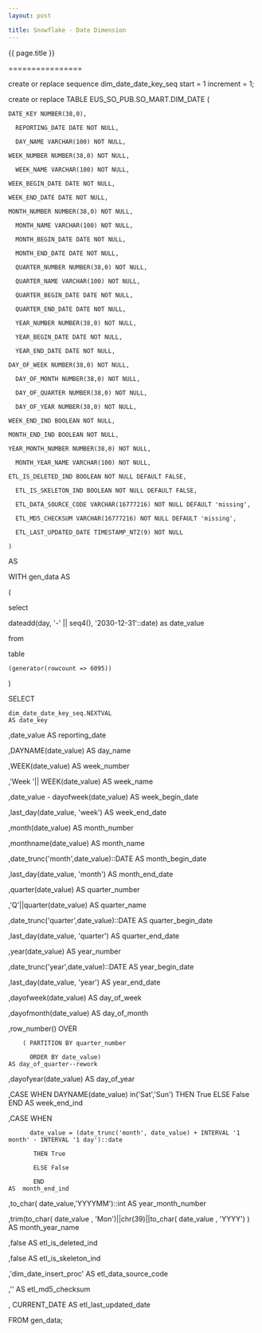 ```yaml
---
layout: post

title: Snowflake - Date Dimension
---
```




{{ page.title }}

================

create or replace sequence dim_date_date_key_seq start = 1 increment = 1;

create or replace TABLE EUS_SO_PUB.SO_MART.DIM_DATE (

    DATE_KEY NUMBER(38,0),
    
	  REPORTING_DATE DATE NOT NULL,
  
	  DAY_NAME VARCHAR(100) NOT NULL,
    
    WEEK_NUMBER NUMBER(38,0) NOT NULL,
    
	  WEEK_NAME VARCHAR(100) NOT NULL,
    
    WEEK_BEGIN_DATE DATE NOT NULL,
    
    WEEK_END_DATE DATE NOT NULL,
    
    MONTH_NUMBER NUMBER(38,0) NOT NULL,
    
	  MONTH_NAME VARCHAR(100) NOT NULL,
    
	  MONTH_BEGIN_DATE DATE NOT NULL,
    
	  MONTH_END_DATE DATE NOT NULL,
    
	  QUARTER_NUMBER NUMBER(38,0) NOT NULL,
    
	  QUARTER_NAME VARCHAR(100) NOT NULL,
    
	  QUARTER_BEGIN_DATE DATE NOT NULL,
    
	  QUARTER_END_DATE DATE NOT NULL,
    
	  YEAR_NUMBER NUMBER(38,0) NOT NULL,
    
	  YEAR_BEGIN_DATE DATE NOT NULL,
    
	  YEAR_END_DATE DATE NOT NULL,
    
    DAY_OF_WEEK NUMBER(38,0) NOT NULL,
    
	  DAY_OF_MONTH NUMBER(38,0) NOT NULL,
    
	  DAY_OF_QUARTER NUMBER(38,0) NOT NULL,
    
	  DAY_OF_YEAR NUMBER(38,0) NOT NULL,
    
    WEEK_END_IND BOOLEAN NOT NULL,
    
    MONTH_END_IND BOOLEAN NOT NULL,
    
    YEAR_MONTH_NUMBER NUMBER(38,0) NOT NULL,
    
	  MONTH_YEAR_NAME VARCHAR(100) NOT NULL,
    
    ETL_IS_DELETED_IND BOOLEAN NOT NULL DEFAULT FALSE,
    
	  ETL_IS_SKELETON_IND BOOLEAN NOT NULL DEFAULT FALSE,
    
	  ETL_DATA_SOURCE_CODE VARCHAR(16777216) NOT NULL DEFAULT 'missing',
    
	  ETL_MD5_CHECKSUM VARCHAR(16777216) NOT NULL DEFAULT 'missing',
    
	  ETL_LAST_UPDATED_DATE TIMESTAMP_NTZ(9) NOT NULL
    
    )
    
AS

WITH gen_data AS

(

  select
  
  dateadd(day, '-' || seq4(), '2030-12-31'::date) as date_value
  
from

  table
  
    (generator(rowcount => 6095))
    
) 

SELECT

    dim_date_date_key_seq.NEXTVAL                                                               AS date_key
    
   ,date_value                                                                                  AS reporting_date
   
   ,DAYNAME(date_value)                                                                         AS day_name
   
   ,WEEK(date_value)                                                                            AS week_number
   
   ,'Week '|| WEEK(date_value)                                                                  AS week_name
   
   ,date_value - dayofweek(date_value)                                                          AS week_begin_date
   
   ,last_day(date_value, 'week')                                                                AS week_end_date
   
   ,month(date_value)                                                                           AS month_number   
   
   ,monthname(date_value)                                                                       AS month_name
   
   ,date_trunc('month',date_value)::DATE                                                        AS month_begin_date   
   
   ,last_day(date_value, 'month')                                                               AS month_end_date
   
   ,quarter(date_value)                                                                         AS quarter_number   
   
   ,'Q'||quarter(date_value)                                                                    AS quarter_name
   
   ,date_trunc('quarter',date_value)::DATE                                                      AS quarter_begin_date   
   
   ,last_day(date_value, 'quarter')                                                             AS quarter_end_date
   
   ,year(date_value)                                                                            AS year_number   
   
   ,date_trunc('year',date_value)::DATE                                                         AS year_begin_date   
   
   ,last_day(date_value, 'year')                                                                AS year_end_date
   
   ,dayofweek(date_value)                                                                       AS day_of_week
   
   ,dayofmonth(date_value)                                                                      AS day_of_month
   
   ,row_number() OVER
   
        ( PARTITION BY quarter_number
        
          ORDER BY date_value)                                                                   AS day_of_quarter--rework
          
   ,dayofyear(date_value)                                                                       AS day_of_year
   
   ,CASE WHEN DAYNAME(date_value) in('Sat','Sun') THEN True ELSE False END                      AS week_end_ind
   
   ,CASE WHEN
   
          date_value = (date_trunc('month', date_value) + INTERVAL '1 month' - INTERVAL '1 day')::date
          
           THEN True
           
           ELSE False
           
           END                                                                                   AS  month_end_ind
           
   ,to_char( date_value,'YYYYMM')::int                                                           AS  year_month_number
   
   ,trim(to_char( date_value , 'Mon')||chr(39)||to_char( date_value , 'YYYY')  )                   AS  month_year_name
   
   ,false                                                                                        AS etl_is_deleted_ind
   
   ,false                                                                                        AS etl_is_skeleton_ind
   
   ,'dim_date_insert_proc'                                                                       AS etl_data_source_code
   
   ,''                                                                                           AS etl_md5_checksum
   
   , CURRENT_DATE                                                                                AS etl_last_updated_date
   
 FROM gen_data;
